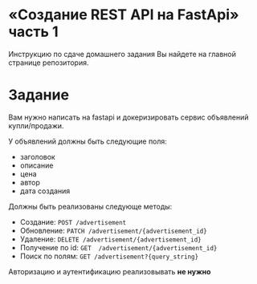 # «Создание REST API на FastApi» часть 1

Инструкцию по сдаче домашнего задания Вы найдете на главной странице репозитория.

# Задание 
Вам нужно написать на fastapi и докеризировать сервис объявлений купли/продажи.

У объявлений должны быть следующие поля:
 - заголовок
 - описание
 - цена
 - автор
 - дата создания

Должны быть реализованы следующе методы:
 - Создание: `POST /advertisement`
 - Обновление: `PATCH /advertisement/{advertisement_id}`
 - Удаление: `DELETE /advertisement/{advertisement_id}`
 - Получение по id: `GET  /advertisement/{advertisement_id}`
 - Поиск по полям: `GET /advertisement?{query_string}`

Авторизацию и аутентификацию реализовывать **не нужно**
